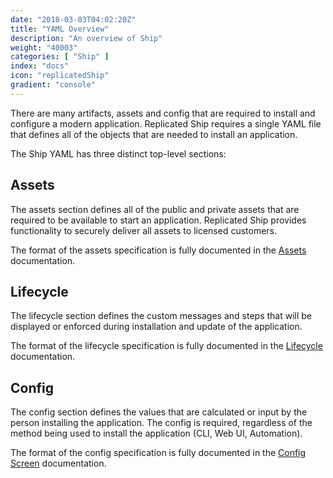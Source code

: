 ```yaml
---
date: "2018-03-03T04:02:20Z"
title: "YAML Overview"
description: "An overview of Ship"
weight: "40003"
categories: [ "Ship" ]
index: "docs"
icon: "replicatedShip"
gradient: "console"
---
```


There are many artifacts, assets and config that are required to install and configure a modern application. Replicated Ship requires a single YAML file that defines all of the objects that are needed to install an application.

The Ship YAML has three distinct top-level sections:

## Assets
The assets section defines all of the public and private assets that are required to be available to start an application. Replicated Ship provides functionality to securely deliver all assets to licensed customers.

The format of the assets specification is fully documented in the [Assets](../../assets/) documentation.


## Lifecycle
The lifecycle section defines the custom messages and steps that will be displayed or enforced during installation and update of the application.

The format of the lifecycle specification is fully documented in the [Lifecycle](../../lifecycle) documentation.

## Config
The config section defines the values that are calculated or input by the person installing the application. The config is required, regardless of the method being used to install the application (CLI, Web UI, Automation).

The format of the config specification is fully documented in the [Config Screen](../../config) documentation.